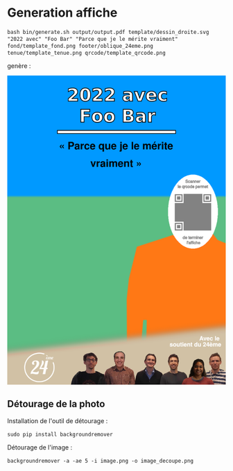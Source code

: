 # Generation affiche

    bash bin/generate.sh output/output.pdf template/dessin_droite.svg "2022 avec" "Foo Bar" "Parce que je le mérite vraiment" fond/template_fond.png footer/oblique_24eme.png tenue/template_tenue.png qrcode/template_qrcode.png

genère :

![Affiche Foo Bar](exemples/foobar.pdf.png "2022 avec Foo Bar")

## Détourage de la photo

Installation de l'outil de détourage :

```
sudo pip install backgroundremover
```

Détourage de l'image : 

```
backgroundremover -a -ae 5 -i image.png -o image_decoupe.png
```
